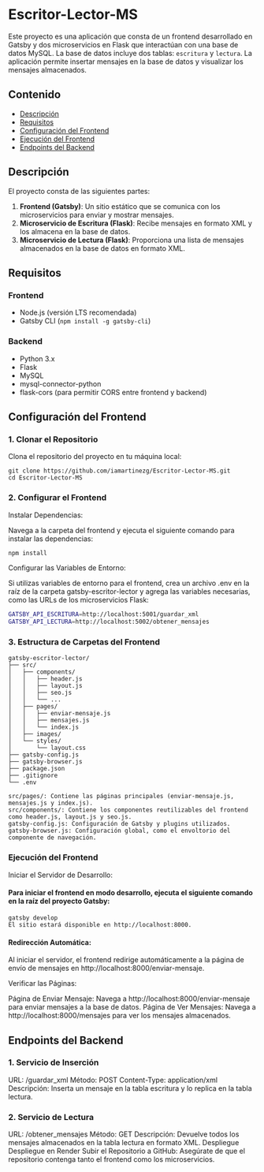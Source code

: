 # Escritor-Lector-MS

Este proyecto es una aplicación que consta de un frontend desarrollado en Gatsby y dos microservicios en Flask que interactúan con una base de datos MySQL. La base de datos incluye dos tablas: `escritura` y `lectura`. La aplicación permite insertar mensajes en la base de datos y visualizar los mensajes almacenados.

## Contenido

- [Descripción](#descripción)
- [Requisitos](#requisitos)
- [Configuración del Frontend](#configuración-del-frontend)
- [Ejecución del Frontend](#ejecución-del-frontend)
- [Endpoints del Backend](#endpoints-del-backend)
  
## Descripción

El proyecto consta de las siguientes partes:

1. **Frontend (Gatsby)**: Un sitio estático que se comunica con los microservicios para enviar y mostrar mensajes.
2. **Microservicio de Escritura (Flask)**: Recibe mensajes en formato XML y los almacena en la base de datos.
3. **Microservicio de Lectura (Flask)**: Proporciona una lista de mensajes almacenados en la base de datos en formato XML.

## Requisitos

### Frontend

- Node.js (versión LTS recomendada)
- Gatsby CLI (`npm install -g gatsby-cli`)

### Backend

- Python 3.x
- Flask
- MySQL
- mysql-connector-python
- flask-cors (para permitir CORS entre frontend y backend)

## Configuración del Frontend

### 1. Clonar el Repositorio

Clona el repositorio del proyecto en tu máquina local:

```
git clone https://github.com/iamartinezg/Escritor-Lector-MS.git
cd Escritor-Lector-MS
```
### 2. Configurar el Frontend
Instalar Dependencias:

Navega a la carpeta del frontend y ejecuta el siguiente comando para instalar las dependencias:

```bash
npm install
```
Configurar las Variables de Entorno:

Si utilizas variables de entorno para el frontend, crea un archivo .env en la raíz de la carpeta gatsby-escritor-lector y agrega las variables necesarias, como las URLs de los microservicios Flask:

```bash
GATSBY_API_ESCRITURA=http://localhost:5001/guardar_xml
GATSBY_API_LECTURA=http://localhost:5002/obtener_mensajes
```
### 3. Estructura de Carpetas del Frontend
```
gatsby-escritor-lector/
├── src/
│   ├── components/
│   │   ├── header.js
│   │   ├── layout.js
│   │   ├── seo.js
│   │   └── ...
│   ├── pages/
│   │   ├── enviar-mensaje.js
│   │   ├── mensajes.js
│   │   └── index.js
│   ├── images/
│   └── styles/
│       └── layout.css
├── gatsby-config.js
├── gatsby-browser.js
├── package.json
├── .gitignore
└── .env
```
```
src/pages/: Contiene las páginas principales (enviar-mensaje.js, mensajes.js y index.js).
src/components/: Contiene los componentes reutilizables del frontend como header.js, layout.js y seo.js.
gatsby-config.js: Configuración de Gatsby y plugins utilizados.
gatsby-browser.js: Configuración global, como el envoltorio del componente de navegación.
```

### Ejecución del Frontend
Iniciar el Servidor de Desarrollo:

#### Para iniciar el frontend en modo desarrollo, ejecuta el siguiente comando en la raíz del proyecto Gatsby:

```
gatsby develop
El sitio estará disponible en http://localhost:8000.
```
#### Redirección Automática:

Al iniciar el servidor, el frontend redirige automáticamente a la página de envío de mensajes en http://localhost:8000/enviar-mensaje.

Verificar las Páginas:

Página de Enviar Mensaje: Navega a http://localhost:8000/enviar-mensaje para enviar mensajes a la base de datos.
Página de Ver Mensajes: Navega a http://localhost:8000/mensajes para ver los mensajes almacenados.
## Endpoints del Backend
### 1. Servicio de Inserción
URL: /guardar_xml
Método: POST
Content-Type: application/xml
Descripción: Inserta un mensaje en la tabla escritura y lo replica en la tabla lectura.
### 2. Servicio de Lectura
URL: /obtener_mensajes
Método: GET
Descripción: Devuelve todos los mensajes almacenados en la tabla lectura en formato XML.
Despliegue
Despliegue en Render
Subir el Repositorio a GitHub: Asegúrate de que el repositorio contenga tanto el frontend como los microservicios.


